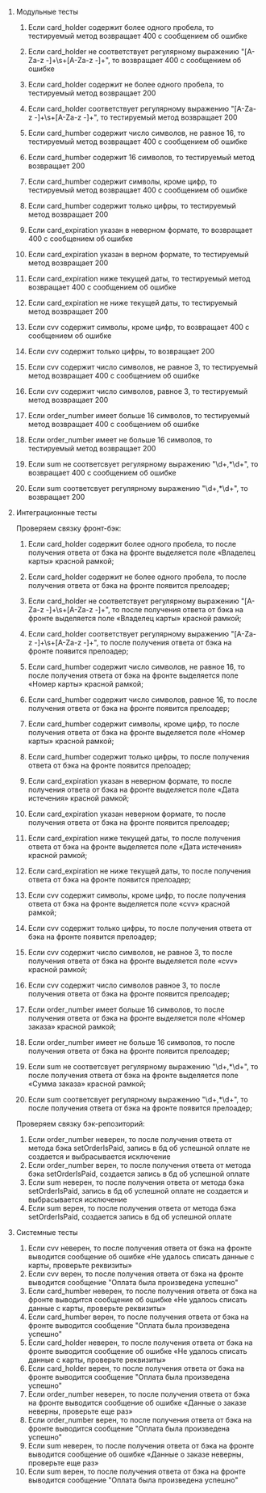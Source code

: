 1. Модульные тесты

    1. Если card_holder содержит более одного пробела, то тестируемый метод возвращает 400 с сообщением об ошибке
    2. Если card_holder не соответствует регулярному выражению "[A-Za-z -]+\s+[A-Za-z -]+", то возвращает 400 с сообщением об ошибке
    3. Если card_holder содержит не более одного пробела, то тестируемый метод возвращает 200
    4. Если card_holder соответствует регулярному выражению "[A-Za-z -]+\s+[A-Za-z -]+", то тестируемый метод возвращает 200

    5. Если card_humber содержит число символов, не равное 16, то тестируемый метод возвращает 400 с сообщением об ошибке
    6. Если card_humber содержит 16 символов, то тестируемый метод возвращает 200
    7. Если card_humber содержит символы, кроме цифр, то тестируемый метод возвращает 400 с сообщением об ошибке
    8. Если card_humber содержит только цифры, то тестируемый метод возвращает 200

    9. Если card_expiration указан в неверном формате, то возвращает 400 с сообщением об ошибке
    10. Если card_expiration указан в верном формате, то тестируемый метод возвращает 200
    11. Если card_expiration ниже текущей даты, то тестируемый метод возвращает 400 с сообщением об ошибке
    12. Если card_expiration не ниже текущей даты, то тестируемый метод возвращает 200

    13. Если cvv содержит символы, кроме цифр, то возвращает 400 с сообщением об ошибке
    14. Если cvv содержит только цифры, то возвращает 200
    15. Если cvv содержит число символов, не равное 3, то тестируемый метод возвращает 400 с сообщением об ошибке
    16. Если cvv содержит число символов, равное 3, то тестируемый метод возвращает 200

    17. Если order_number имеет больше 16 символов, то тестируемый метод возвращает 400 с сообщением об ошибке
    18. Если order_number имеет не больше 16 символов, то тестируемый метод возвращает 200
    19. Если sum не соответсвует регулярному выражению "\d+\,*\d+", то возвращает 400 с сообщением об ошибке
    20. Если sum соответсвует регулярному выражению "\d+\,*\d+", то возвращает 200

2. Интеграционные тесты

   Проверяем связку фронт-бэк:

    1. Если card_holder содержит более одного пробела, то после получения ответа от бэка на фронте выделяется поле «Владелец карты» красной рамкой;
    2. Если card_holder содержит не более одного пробела, то после получения ответа от бэка на фронте появится прелоадер;
    3. Если card_holder не соответствует регулярному выражению "[A-Za-z -]+\s+[A-Za-z -]+", то после получения ответа от бэка на фронте выделяется поле «Владелец карты» красной рамкой;
    4. Если card_holder соответствует регулярному выражению "[A-Za-z -]+\s+[A-Za-z -]+", то после получения ответа от бэка на фронте появится прелоадер;      

    5. Если card_humber содержит число символов, не равное 16, то после получения ответа от бэка на фронте выделяется поле «Номер карты» красной рамкой;
    6. Если card_humber содержит число символов, равное 16, то после получения ответа от бэка на фронте появится прелоадер;
    7. Если card_humber содержит символы, кроме цифр, то после получения ответа от бэка на фронте выделяется поле «Номер карты» красной рамкой;
    8. Если card_humber содержит только цифры, то после получения ответа от бэка на фронте появится прелоадер;

    9. Если card_expiration указан в неверном формате, то после получения ответа от бэка на фронте выделяется поле «Дата истечения» красной рамкой;
    10. Если card_expiration указан неверном формате, то после получения ответа от бэка на фронте появится прелоадер;
    11. Если card_expiration ниже текущей даты, то после получения ответа от бэка на фронте выделяется поле «Дата истечения» красной рамкой;
    12. Если card_expiration не ниже текущей даты, то после получения ответа от бэка на фронте появится прелоадер;

    13. Если cvv содержит символы, кроме цифр, то после получения ответа от бэка на фронте выделяется поле «cvv» красной рамкой;
    14. Если cvv содержит только цифры, то после получения ответа от бэка на фронте появится прелоадер;
    15. Если cvv содержит число символов, не равное 3, то после получения ответа от бэка на фронте выделяется поле «cvv» красной рамкой;
    16. Если cvv содержит число символов равное 3, то после получения ответа от бэка на фронте появится прелоадер;

    17. Если order_number имеет больше 16 символов, то после получения ответа от бэка на фронте выделяется поле «Номер заказа» красной рамкой;
    18. Если order_number имеет не больше 16 символов, то после получения ответа от бэка на фронте появится прелоадер;
    19. Если sum не соответсвует регулярному выражению "\d+\,*\d+", то после получения ответа от бэка на фронте выделяется поле «Сумма заказа» красной рамкой;
    20. Если sum соответсвует регулярному выражению "\d+\,*\d+", то после получения ответа от бэка на фронте появится прелоадер;

   Проверяем связку бэк-репозиторий:

    1. Если order_number неверен, то после получения ответа от метода бэка setOrderIsPaid, запись в бд об успешной оплате не создается и выбрасывается исключение
    2. Если order_number верен, то после получения ответа от метода бэка setOrderIsPaid, создается запись в бд об успешной оплате
    3. Если sum неверен, то после получения ответа от метода бэка setOrderIsPaid, запись в бд об успешной оплате не создается и выбрасывается исключение
    4. Если sum верен, то после получения ответа от метода бэка setOrderIsPaid, создается запись в бд об успешной оплате

3. Системные тесты

    1. Если cvv неверен, то после получения ответа от бэка на фронте выводится сообщение об ошибке «Не удалось списать данные с карты, проверьте реквизиты»
    2. Если cvv верен, то после получения ответа от бэка на фронте выводится сообщение "Оплата была произведена успешно"
    3. Если card_humber неверен, то после получения ответа от бэка на фронте выводится сообщение об ошибке «Не удалось списать данные с карты, проверьте реквизиты»
    4. Если card_humber верен, то после получения ответа от бэка на фронте выводится сообщение "Оплата была произведена успешно"
    5. Если card_holder неверен, то после получения ответа от бэка на фронте выводится сообщение об ошибке «Не удалось списать данные с карты, проверьте реквизиты»
    6. Если card_holder верен, то после получения ответа от бэка на фронте выводится сообщение "Оплата была произведена успешно"
    7. Если order_number неверен, то после получения ответа от бэка на фронте выводится сообщение об ошибке «Данные о заказе неверны, проверьте еще раз»
    8. Если order_number верен, то после получения ответа от бэка на фронте выводится сообщение "Оплата была произведена успешно"
    9. Если sum неверен, то после получения ответа от бэка на фронте выводится сообщение об ошибке «Данные о заказе неверны, проверьте еще раз»
    10. Если sum верен, то после получения ответа от бэка на фронте выводится сообщение "Оплата была произведена успешно"
	
